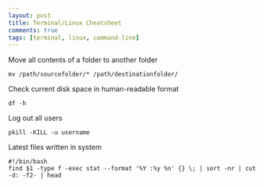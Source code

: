 ```yaml
---
layout: post
title: Terminal/Linux Cheatsheet
comments: true
tags: [terminal, linux, command-line]
---
```


Move all contents of a folder to another folder

```
mv /path/sourcefolder/* /path/destinationfolder/
```

Check current disk space in human-readable format

```
df -h
```

Log out all users

```
pkill -KILL -u username
```

Latest files written in system

```
#!/bin/bash
find $1 -type f -exec stat --format '%Y :%y %n' {} \; | sort -nr | cut -d: -f2- | head
```

